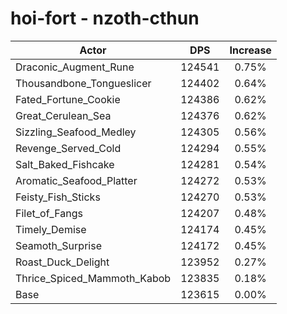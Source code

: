 # hoi-fort - nzoth-cthun
| Actor | DPS | Increase |
|---|:---:|:---:|
|Draconic_Augment_Rune|124541|0.75%|
|Thousandbone_Tongueslicer|124402|0.64%|
|Fated_Fortune_Cookie|124386|0.62%|
|Great_Cerulean_Sea|124376|0.62%|
|Sizzling_Seafood_Medley|124305|0.56%|
|Revenge_Served_Cold|124294|0.55%|
|Salt_Baked_Fishcake|124281|0.54%|
|Aromatic_Seafood_Platter|124272|0.53%|
|Feisty_Fish_Sticks|124270|0.53%|
|Filet_of_Fangs|124207|0.48%|
|Timely_Demise|124174|0.45%|
|Seamoth_Surprise|124172|0.45%|
|Roast_Duck_Delight|123952|0.27%|
|Thrice_Spiced_Mammoth_Kabob|123835|0.18%|
|Base|123615|0.00%|
